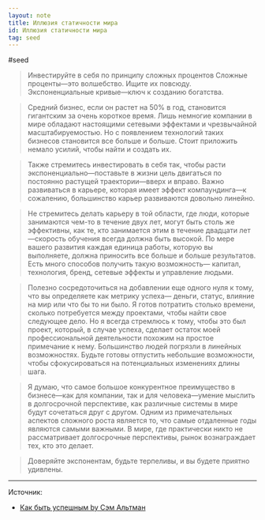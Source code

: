 ```yaml
---
layout: note
title: Иллюзия статичности мира
id: Иллюзия статичности мира
tag: seed
---
```

#seed 


>Инвестируйте в себя по принципу сложных процентов
>Сложные проценты—это волшебство. Ищите их повсюду. Экспоненциальные кривые—ключ к созданию богатства.

>Средний бизнес, если он растет на 50% в год, становится гигантским за очень короткое время. Лишь немногие компании в мире обладают настоящими сетевыми эффектами и чрезвычайной масштабируемостью. Но с появлением технологий таких бизнесов становится все больше и больше. Стоит приложить немало усилий, чтобы найти и создать их.

>Также стремитесь инвестировать в себя так, чтобы расти экспоненциально—поставьте в жизни цель двигаться по постоянно растущей траектории—вверх и вправо. Важно развиваться в карьере, которая имеет эффект компаундинга—к сожалению, большинство карьер развиваются довольно линейно.

>Не стремитесь делать карьеру в той области, где люди, которые занимаются чем-то в течение двух лет, могут быть столь же эффективны, как те, кто занимается этим в течение двадцати лет—скорость обучения всегда должна быть высокой. По мере вашего развития каждая единица работы, которую вы выполняете, должна приносить все больше и больше результатов. Есть много способов получить такую возможность— капитал, технология, бренд, сетевые эффекты и управление людьми.

>Полезно сосредоточиться на добавлении еще одного нуля к тому, что вы определяете как метрику успеха— деньги, статус, влияние на мир или что бы то ни было. Я готов потратить столько времени, сколько потребуется между проектами, чтобы найти свое следующее дело. Но я всегда стремлюсь к тому, чтобы это был проект, который, в случае успеха, сделает остаток моей профессиональной деятельности похожим на простое примечание к нему. Большинство людей погрязли в линейных возможностях. Будьте готовы отпустить небольшие возможности, чтобы сфокусироваться на потенциальных изменениях длины шага.

>Я думаю, что самое большое конкурентное преимущество в бизнесе—как для компании, так и для человека—умение мыслить в долгосрочной перспективе, как различные системы в мире будут сочетаться друг с другом. Одним из примечательных аспектов сложного роста является то, что самые отдаленные годы являются самыми важными. В мире, где практически никто не рассматривает долгосрочные перспективы, рынок вознаграждает тех, кто это делает.

>Доверяйте экспонентам, будьте терпеливы, и вы будете приятно удивлены.
  
    
	  












___
Источник:
-  [Как быть успешным by Сэм Альтман](https://zamesin.me/ru-how-to-be-succesful-by-sam-altman)  


